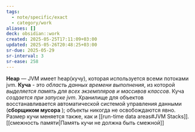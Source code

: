 ```yaml
---
tags:
  - note/specific/exact
  - category/work
aliases: []
deck: obsidian::work
created: 2025-05-25T17:11:09+03:00
updated: 2025-05-26T20:48:25+03:00
sr-due: 2025-05-29
sr-interval: 3
sr-ease: 258
---
```


**Heap**
—
JVM имеет heap(кучу), которая используется всеми потоками jvm. **Куча** - это *область данных времени выполнения*, из которой *выделяется память для всех экземпляров и массивов классов*. Куча *создается при запуске jvm*. Хранилище для объектов восстанавливается автоматической системой управления данными (**сборщиком мусора** ); объекты никогда не освобождаются явно. Размер кучи меняется также, как и [[run-time data areas#JVM Stacks]]. [[смежность памяти|Память кучи не должна быть смежной]]

